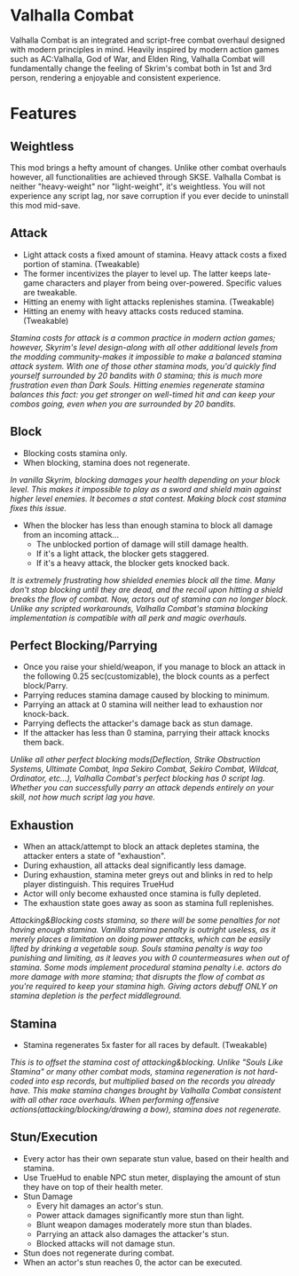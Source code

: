 # Valhalla Combat
  Valhalla Combat is an integrated and script-free combat overhaul designed with modern principles in mind. Heavily inspired by modern action games such as AC:Valhalla, God of War, and Elden Ring, Valhalla Combat will fundamentally change the feeling of Skrim's combat both in 1st and 3rd person, rendering a enjoyable and consistent experience.
# **Features**

## **Weightless**
This mod brings a hefty amount of changes. Unlike other combat overhauls however, all functionalities are achieved through SKSE. Valhalla Combat is neither "heavy-weight" nor "light-weight", it's weightless. You will not experience any script lag, nor save corruption if you ever decide to uninstall this mod mid-save. 

## **Attack**
- Light attack costs a fixed amount of stamina. Heavy attack costs a fixed portion of stamina. (Tweakable)
- The former incentivizes the player to level up. The latter keeps late-game characters and player from being over-powered. Specific values are tweakable.
- Hitting an enemy with light attacks replenishes stamina. (Tweakable)
- Hitting an enemy with heavy attacks costs reduced stamina. (Tweakable)<br/>

_Stamina costs for attack is a common practice in modern action games; however, Skyrim's level design-along with all other additional levels from the modding community-makes it impossible to make a balanced stamina attack system. With one of those other stamina mods, you'd quickly find yourself surrounded by 20 bandits with 0 stamina; this is much more frustration even than Dark Souls. Hitting enemies regenerate stamina balances this fact: you get stronger on well-timed hit and can keep your combos going, even when you are surrounded by 20 bandits._

## **Block**
- Blocking costs stamina only.
- When blocking, stamina does not regenerate.<br/>

_In vanilla Skyrim, blocking damages your health depending on your block level. This makes it impossible to play as a sword and shield main against higher level enemies. It becomes a stat contest. Making block cost stamina fixes this issue._
- When the blocker has less than enough stamina to block all damage from an incoming attack...
  - The unblocked portion of damage will still damage health.
  - If it's a light attack, the blocker gets staggered.
  - If it's a heavy attack, the blocker gets knocked back.<br/>

_It is extremely frustrating how shielded enemies block all the time. Many don't stop blocking until they are dead, and the recoil upon hitting a shield breaks the flow of combat. Now, actors out of stamina can no longer block.
Unlike any scripted workarounds, Valhalla Combat's stamina blocking implementation is compatible with all perk and magic overhauls._

## **Perfect Blocking/Parrying**
- Once you raise your shield/weapon, if you manage to block an attack in the following 0.25 sec(customizable), the block counts as a perfect block/Parry.
- Parrying reduces stamina damage caused by blocking to minimum.
- Parrying an attack at 0 stamina will neither lead to exhaustion nor knock-back.
- Parrying deflects the attacker's damage back as stun damage. 
- If the attacker has less than 0 stamina, parrying their attack knocks them back.

_Unlike all other perfect blocking mods(Deflection, Strike Obstruction Systems, Ultimate Combat, Inpa Sekiro Combat, Sekiro Combat, Wildcat, Ordinator, etc...), Valhalla Combat's perfect blocking has 0 script lag. Whether you can successfully parry an attack depends entirely on your skill, not how much script lag you have._

## **Exhaustion**
- When an attack/attempt to block an attack depletes stamina, the attacker enters a state of "exhaustion".
- During exhaustion, all attacks deal significantly less damage.
- During exhaustion, stamina meter greys out and blinks in red to help player distinguish. This requires TrueHud
- Actor will only become exhausted once stamina is fully depleted. 
- The exhaustion state goes away as soon as stamina full replenishes.

_Attacking&Blocking costs stamina, so there will be some penalties for not having enough stamina. Vanilla stamina penalty is outright useless, as it merely places a limitation on doing power attacks, which can be easily lifted by drinking a vegetable soup. Souls stamina penalty is way too punishing and limiting, as it leaves you with 0 countermeasures when out of stamina. Some mods implement procedural stamina penalty i.e. actors do more damage with more stamina; that disrupts the flow of combat as you're required to keep your stamina high. Giving actors debuff ONLY on stamina depletion is the perfect middleground._

## **Stamina**
- Stamina regenerates 5x faster for all races by default. (Tweakable)

_This is to offset the stamina cost of attacking&blocking. Unlike "Souls Like Stamina" or many other combat mods, stamina regeneration is not hard-coded into esp records, but multiplied based on the records you already have. This make stamina changes brought by Valhalla Combat consistent with all other race overhauls. 
When performing offensive actions(attacking/blocking/drawing a bow), stamina does not regenerate._

## **Stun/Execution**
- Every actor has their own separate stun value, based on their health and stamina.
- Use TrueHud to enable NPC stun meter, displaying the amount of stun they have on top of their health meter.
- Stun Damage
  - Every hit damages an actor's stun. 
  - Power attack damages significantly more stun than light. 
  - Blunt weapon damages moderately more stun than blades.
  - Parrying an attack also damages the attacker's stun.
  - Blocked attacks will not damage stun. 
- Stun does not regenerate during combat.
- When an actor's stun reaches 0, the actor can be executed.
